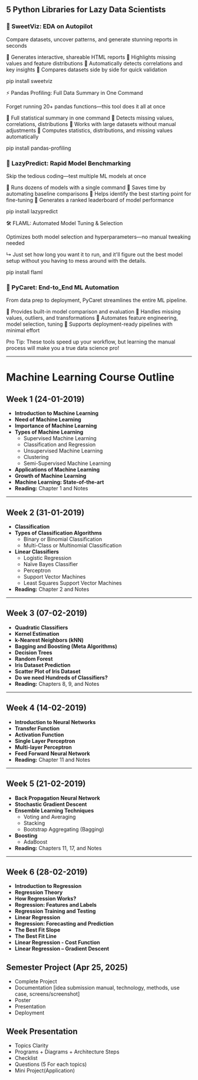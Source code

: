 ## 5 Python Libraries for Lazy Data Scientists 

### 🚀 SweetViz: EDA on Autopilot 

Compare datasets, uncover patterns, and generate stunning reports in seconds

🔹 Generates interactive, shareable HTML reports
🔹 Highlights missing values and feature distributions
🔹 Automatically detects correlations and key insights
🔹 Compares datasets side by side for quick validation

pip install sweetviz

⚡ Pandas Profiling: Full Data Summary in One Command 

Forget running 20+ pandas functions—this tool does it all at once

🔹 Full statistical summary in one command
🔹 Detects missing values, correlations, distributions
🔹 Works with large datasets without manual adjustments
🔹 Computes statistics, distributions, and missing values automatically

pip install pandas-profiling

### 🎯 LazyPredict: Rapid Model Benchmarking 

Skip the tedious coding—test multiple ML models at once

🔹 Runs dozens of models with a single command
🔹 Saves time by automating baseline comparisons
🔹 Helps identify the best starting point for fine-tuning
🔹 Generates a ranked leaderboard of model performance

pip install lazypredict

🛠️ FLAML:  Automated Model Tuning & Selection 

Optimizes both model selection and hyperparameters—no manual tweaking needed

↳ Just set how long you want it to run, and it'll figure out the best model setup without you having to mess around with the details.

pip install flaml

### 🤖 PyCaret: End-to_End ML Automation 

From data prep to deployment, PyCaret streamlines the entire ML pipeline.

🔹 Provides built-in model comparison and evaluation
🔹 Handles missing values, outliers, and transformations
🔹 Automates feature engineering, model selection, tuning
🔹 Supports deployment-ready pipelines with minimal effort

Pro Tip: These tools speed up your workflow, but learning the manual process will make you a true data science pro!



---

# Machine Learning Course Outline

## Week 1 (24-01-2019)
- **Introduction to Machine Learning**
- **Need of Machine Learning**
- **Importance of Machine Learning**
- **Types of Machine Learning**
  - Supervised Machine Learning
  - Classification and Regression
  - Unsupervised Machine Learning
  - Clustering
  - Semi-Supervised Machine Learning
- **Applications of Machine Learning**
- **Growth of Machine Learning**
- **Machine Learning: State-of-the-art**
- **Reading:** Chapter 1 and Notes

---

## Week 2 (31-01-2019)
- **Classification**
- **Types of Classification Algorithms**
  - Binary or Binomial Classification
  - Multi-Class or Multinomial Classification
- **Linear Classifiers**
  - Logistic Regression
  - Naïve Bayes Classifier
  - Perceptron
  - Support Vector Machines
  - Least Squares Support Vector Machines
- **Reading:** Chapter 2 and Notes

---

## Week 3 (07-02-2019)
- **Quadratic Classifiers**
- **Kernel Estimation**
- **k-Nearest Neighbors (kNN)**
- **Bagging and Boosting (Meta Algorithms)**
- **Decision Trees**
- **Random Forest**
- **Iris Dataset Prediction**
- **Scatter Plot of Iris Dataset**
- **Do we need Hundreds of Classifiers?**
- **Reading:** Chapters 8, 9, and Notes

---

## Week 4 (14-02-2019)
- **Introduction to Neural Networks**
- **Transfer Function**
- **Activation Function**
- **Single Layer Perceptron**
- **Multi-layer Perceptron**
- **Feed Forward Neural Network**
- **Reading:** Chapter 11 and Notes

---

## Week 5 (21-02-2019)
- **Back Propagation Neural Network**
- **Stochastic Gradient Descent**
- **Ensemble Learning Techniques**
  - Voting and Averaging
  - Stacking
  - Bootstrap Aggregating (Bagging)
- **Boosting**
  - AdaBoost
- **Reading:** Chapters 11, 17, and Notes

---

## Week 6 (28-02-2019)
- **Introduction to Regression**
- **Regression Theory**
- **How Regression Works?**
- **Regression: Features and Labels**
- **Regression Training and Testing**
- **Linear Regression**
- **Regression: Forecasting and Prediction**
- **The Best Fit Slope**
- **The Best Fit Line**
- **Linear Regression - Cost Function**
- **Linear Regression – Gradient Descent**


## Semester Project (Apr 25, 2025)
  - Complete Project
  - Documentation [idea submission manual, technology, methods, use case, screens/screenshot]
  - Poster
  - Presentation
  - Deployment


## Week Presentation
  - Topics Clarity
  - Programs + Diagrams + Architecture Steps
  - Checklist
  - Questions (5 For each topics)
  - Mini Project(Application)

